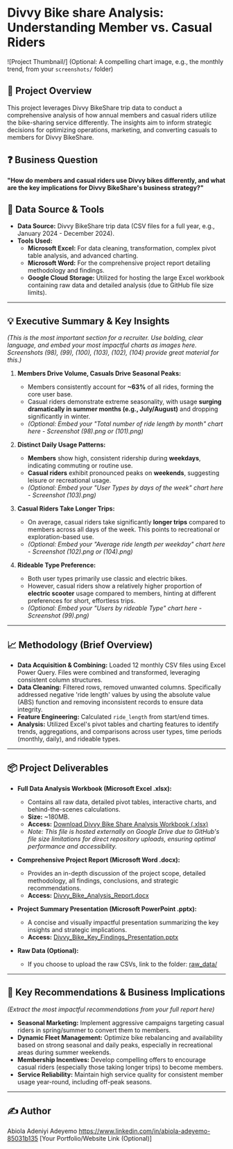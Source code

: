 # Divvy Bike share Analysis: Understanding Member vs. Casual Riders

![Project Thumbnail/] (Optional: A compelling chart image, e.g., the monthly trend, from your `screenshots/` folder)

## 🎯 Project Overview
This project leverages Divvy BikeShare trip data to conduct a comprehensive analysis of how annual members and casual riders utilize the bike-sharing service differently. The insights aim to inform strategic decisions for optimizing operations, marketing, and converting casuals to members for Divvy BikeShare.

## ❓ Business Question
**"How do members and casual riders use Divvy bikes differently, and what are the key implications for Divvy BikeShare's business strategy?"**

## 📂 Data Source & Tools
* **Data Source:** Divvy BikeShare trip data (CSV files for a full year, e.g., January 2024 - December 2024).
* **Tools Used:**
    * **Microsoft Excel:** For data cleaning, transformation, complex pivot table analysis, and advanced charting.
    * **Microsoft Word:** For the comprehensive project report detailing methodology and findings.
    * **Google Cloud Storage:** Utilized for hosting the large Excel workbook containing raw data and detailed analysis (due to GitHub file size limits).

---

## 💡 Executive Summary & Key Insights

*(This is the most important section for a recruiter. Use bolding, clear language, and embed your most impactful charts as images here. Screenshots (98), (99), (100), (103), (102), (104) provide great material for this.)*

1.  **Members Drive Volume, Casuals Drive Seasonal Peaks:**
    * Members consistently account for **~63%** of all rides, forming the core user base.
    * Casual riders demonstrate extreme seasonality, with usage **surging dramatically in summer months (e.g., July/August)** and dropping significantly in winter.
    * *(Optional: Embed your "Total number of ride length by month" chart here - Screenshot (98).png or (101).png)*

2.  **Distinct Daily Usage Patterns:**
    * **Members** show high, consistent ridership during **weekdays**, indicating commuting or routine use.
    * **Casual riders** exhibit pronounced peaks on **weekends**, suggesting leisure or recreational usage.
    * *(Optional: Embed your "User Types by days of the week" chart here - Screenshot (103).png)*

3.  **Casual Riders Take Longer Trips:**
    * On average, casual riders take significantly **longer trips** compared to members across all days of the week. This points to recreational or exploration-based use.
    * *(Optional: Embed your "Average ride length per weekday" chart here - Screenshot (102).png or (104).png)*

4.  **Rideable Type Preference:**
    * Both user types primarily use classic and electric bikes.
    * However, casual riders show a relatively higher proportion of **electric scooter** usage compared to members, hinting at different preferences for short, effortless trips.
    * *(Optional: Embed your "Users by rideable Type" chart here - Screenshot (99).png)*

---

## 📈 Methodology (Brief Overview)

* **Data Acquisition & Combining:** Loaded 12 monthly CSV files using Excel Power Query. Files were combined and transformed, leveraging consistent column structures.
* **Data Cleaning:** Filtered rows, removed unwanted columns. Specifically addressed negative 'ride length' values by using the absolute value (ABS) function and removing inconsistent records to ensure data integrity.
* **Feature Engineering:** Calculated `ride_length` from start/end times.
* **Analysis:** Utilized Excel's pivot tables and charting features to identify trends, aggregations, and comparisons across user types, time periods (monthly, daily), and rideable types.

---

## 📦 Project Deliverables

* **Full Data Analysis Workbook (Microsoft Excel .xlsx):**
    * Contains all raw data, detailed pivot tables, interactive charts, and behind-the-scenes calculations.
    * **Size:** ~180MB.
    * **Access:** [Download Divvy Bike Share Analysis Workbook (.xlsx)](https://docs.google.com/spreadsheets/d/1w5MpDWtkH3bndmDN2HgLajPrI9w2YhJg/edit?usp=sharing&ouid=102853951415568760346&rtpof=true&sd=true)
    * *Note: This file is hosted externally on Google Drive due to GitHub's file size limitations for direct repository uploads, ensuring optimal performance and accessibility.*

* **Comprehensive Project Report (Microsoft Word .docx):**
    * Provides an in-depth discussion of the project scope, detailed methodology, all findings, conclusions, and strategic recommendations.
    * **Access:** [Divvy_Bike_Analysis_Report.docx](Divvy_Bike_Analysis_Report.docx)

* **Project Summary Presentation (Microsoft PowerPoint .pptx):**
    * A concise and visually impactful presentation summarizing the key insights and strategic implications.
    * **Access:** [Divvy_Bike_Key_Findings_Presentation.pptx](Divvy_Bike_Key_Findings_Presentation.pptx)

* **Raw Data (Optional):**
    * If you choose to upload the raw CSVs, link to the folder: [raw_data/](data/)

---

## 🚀 Key Recommendations & Business Implications

*(Extract the most impactful recommendations from your full report here)*

* **Seasonal Marketing:** Implement aggressive campaigns targeting casual riders in spring/summer to convert them to members.
* **Dynamic Fleet Management:** Optimize bike rebalancing and availability based on strong seasonal and daily peaks, especially in recreational areas during summer weekends.
* **Membership Incentives:** Develop compelling offers to encourage casual riders (especially those taking longer trips) to become members.
* **Service Reliability:** Maintain high service quality for consistent member usage year-round, including off-peak seasons.

---

## ✍️ Author
Abiola Adeniyi Adeyemo
https://www.linkedin.com/in/abiola-adeyemo-85031b135
[Your Portfolio/Website Link (Optional)]
